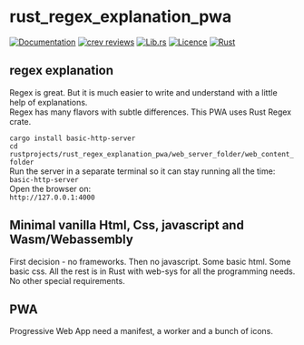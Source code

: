 # rust_regex_explanation_pwa

[comment]: # (lmake_cargo_toml_to_md start)

[comment]: # (lmake_cargo_toml_to_md end)

[comment]: # (lmake_lines_of_code start)

[comment]: # (lmake_lines_of_code end)

[![Documentation](https://docs.rs/lmake_lines_of_code/badge.svg)](https://docs.rs/lmake_lines_of_code/) [![crev reviews](https://web.crev.dev/rust-reviews/badge/crev_count/lmake_lines_of_code.svg)](https://web.crev.dev/rust-reviews/crate/lmake_lines_of_code/) [![Lib.rs](https://img.shields.io/badge/Lib.rs-rust-orange.svg)](https://lib.rs/crates/lmake_lines_of_code/) [![Licence](https://img.shields.io/badge/license-MIT-blue.svg)](https://github.com/LucianoBestia/lmake_lines_of_code/blob/master/LICENSE) [![Rust](https://github.com/LucianoBestia/lmake_lines_of_code/workflows/RustAction/badge.svg)](https://github.com/LucianoBestia/lmake_lines_of_code/)

## regex explanation

Regex is great. But it is much easier to write and understand with a little help of explanations.  
Regex has many flavors with subtle differences. This PWA uses Rust Regex crate.  

`cargo install basic-http-server`  
`cd rustprojects/rust_regex_explanation_pwa/web_server_folder/web_content_folder`  
Run the server in a separate terminal so it can stay running all the time:
`basic-http-server`  
Open the browser on:  
`http://127.0.0.1:4000`  

## Minimal vanilla Html, Css, javascript and Wasm/Webassembly

First decision - no frameworks. Then no javascript.
Some basic html. Some basic css. 
All the rest is in Rust with web-sys for all the programming needs.  
No other special requirements.  

## PWA

Progressive Web App need a manifest, a worker and a bunch of icons.  
